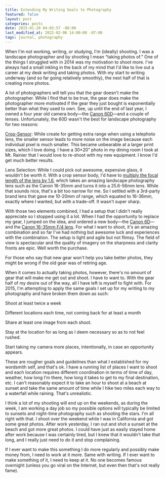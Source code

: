 ```yaml
---
title: Extending My Writing Goals to Photography
featured: false
layout: post
categories: posts
date: 2015-01-20 04:02:57 -08:00
last_modified_at: 2022-02-06 14:00:00 -07:00
tags: journal, photography
---
```


When I'm not working, writing, or studying, I'm (ideally) shooting. I was a landscape photographer and by shooting I mean “taking photos of.” One of the things I struggled with in 2014 was my motivation to shoot more. I've always had a small inkling in the back of my mind that I'd like to live out a career at my desk writing and taking photos. With my start to writing underway (and so far going relatively smoothly), the next half of that is creating more photos.

A lot of photographers will tell you that the gear doesn't make the photographer. While I find that to be true, the gear does make the photographer more motivated if the gear they just bought is exponentially better than what they used to own. See, up until the end of last year, I owned a four year old camera body—the [Canon 60D](http://www.usa.canon.com/cusa/consumer/products/cameras/slr_cameras/eos_60d)—and a couple of lenses. Unfortunately, the 60D wasn't the best for landscape photography for two reasons:

[Crop-Sensor](http://en.wikipedia.org/wiki/Crop_factor): While create for getting extra range when using a telephoto lens, the smaller sensor leads to more noise on the image because each individual pixel is much smaller. This became unbearable at a larger print sizes, which I love doing. I have a 30×20” photo in my dining room I took at Mt. Rainier that I would love to re-shoot with my new equipment. I know I'd get much better results.

Lens Selection: While I could pick out awesome, expensive glass, it wouldn't be worth it. With a crop sensor body, I'd have to [multiply the focal length of the lens by 1.6](http://en.wikipedia.org/wiki/Crop_factor), which takes an amazing landscape photography lens such as the Canon 16-35mm and turns it into a 25.6-56mm lens. While that sounds nice, that's a bit too narrow for me. So I settled with a 3rd-party brand lens that gave me 10-20mm of range, which equated to 16-36mm, exactly where I wanted, but with a trade-off. It wasn't super sharp.

With those two elements combined, I had a setup that I didn't really appreciate so I stopped using it a lot. When I had the opportunity to replace my gear, I jumped on the idea, and ordered a new body—the [Canon 6D](http://www.usa.canon.com/cusa/consumer/products/cameras/slr_cameras/eos_6d)—and the [Canon 16-35mm F/4 lens](http://www.usa.canon.com/cusa/consumer/products/cameras/ef_lens_lineup/ef_16_35mm_f_4l_is_usm). For what I want to shoot, it's an amazing combination and so far I've had nothing but awesome luck and experiences with the combination. The setup is light and agile but not flimsy. The field of view is spectacular and the quality of imagery on the sharpness and clarity fronts are epic. Well worth the purchase.

For those who say that new gear won't help you take better photos, they might be wrong if the old gear was of retiring age.

When it comes to actually taking photos, however, there's no amount of gear that will make me get out and shoot. I have to want to. With the gear half of my desire out of the way, all I have left is myself to fight with. For 2015, I'm attempting to apply the same goals I set up for my writing to my photography and have broken them down as such:

Shoot at least twice a week

Different locations each time, not coming back for at least a month

Share at least one image from each shoot.

Stay at the location for as long as I deem necessary so as to not feel rushed.

Start taking my camera more places, intentionally, in case an opportunity appears.

These are rougher goals and guidelines than what I established for my wordsmith self, and that's ok. I have a running list of places I want to shoot and each location requires different coordination in terms of time of day, weather, how long I'm there, how long it takes to get to my final destination, etc. I can't reasonably expect it to take an hour to shoot at a beach at sunset and take the same amount of time while I hike two miles each way to a waterfall while raining. That's unrealistic.

I think a lot of my shooting will end up on the weekends, as during the week, I am working a day job so my possible options will typically be limited to sunsets and night-time photography such as shooting the stars. I'm all right with that. I shoot over the weekend while I was in California and got some great photos. After work yesterday, I ran out and shot a sunset at the beach and got more great photos. I could have just as easily stayed home after work because I was certainly tired, but I knew that it wouldn't take _that_ long, and I really just need to do it and stop complaining.

If I ever want to make this something I do more regularly and possibly make money from, I need to work at it more. Same with writing. If I ever want to make something of it, I need to keep at it. No one becomes famous overnight (unless you go viral on the Internet, but even then that's not really fame).

